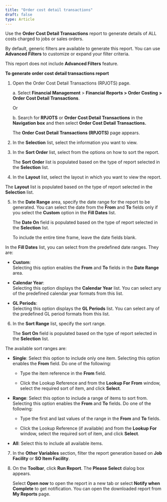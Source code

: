 ```yaml
---
title: "Order cost detail transactions"
draft: false
type: Article
---
```


Use the **Order Cost Detail Transactions** report to generate details of ALL costs charged to jobs or sales orders.

By default, generic filters are available to generate this report. You can use **Advanced Filters** to customize or expand your filter criteria.

This report does not include **Advanced Filters** feature.

**To generate order cost detail transactions report**

1. Open the Order Cost Detail Transactions (RPJOTS) page.

    a. Select **Financial Management** > **Financial Reports > Order Costing > Order Cost Detail Transactions**.

    Or

    b. Search for **RPJOTS** or **Order Cost Detail Transactions** in the **Navigation box** and then select **Order Cost Detail Transactions.**

    The **Order Cost Detail Transactions (RPJOTS)** page appears.

2. In the **Selection** list, select the information you want to view.

3. In the **Sort Order** list, select from the options on how to sort the report.

    The **Sort Order** list is populated based on the type of report selected in the **Selection** list.

4. In the **Layout** list, select the layout in which you want to view the report.

The **Layout** list is populated based on the type of report selected in the **Selection** list.

5. In the **Date Range** area, specify the date range for the report to be generated. You can select the date from the **From** and **To** fields only if you select the **Custom** option in the **Fill Dates** list.

    The **Date On** field is populated based on the type of report selected in the **Selection** list.

    To include the entire time frame, leave the date fields blank.

In the **Fill Dates** list, you can select from the predefined date ranges. They are:

- **Custom**:   
Selecting this option enables the **From** and **To** fields in the **Date Range** area.

- **Calendar Year**:   
Selecting this option displays the **Calendar Year** list. You can select any of the predefined calendar year formats from this list.

- **GL Periods**:   
Selecting this option displays the **GL Periods** list. You can select any of the predefined GL period formats from this list.

6. In the **Sort Range** list, specify the sort range.

    The **Sort On** field is populated based on the type of report selected in the **Selection** list.

The available sort ranges are:

- **Single**: Select this option to include only one item. Selecting this option enables the **From** field. Do one of the following:

    - Type the item reference in the **From** field.

    - Click the Lookup Reference and from the **Lookup For** **From** window, select the required sort of item, and click **Select**.

- **Range**: Select this option to include a range of items to sort from. Selecting this option enables the **From** and **To** fields. Do one of the following:

    - Type the first and last values of the range in the **From** and **To** fields.

    - Click the Lookup Reference (if available) and from the **Lookup For** window, select the required sort of item, and click **Select**.

- **All**: Select this to include all available items.

7. In the **Other Variables** section, filter the report generation based on **Job** **Facility** or **SO Item Facility**.

8. On the **Toolbar**, click **Run Report**. The **Please Select** dialog box appears.

    Select **Open now** to open the report in a new tab or select **Notify when Complete** to get notification. You can open the downloaded report from **My Reports** page.

​